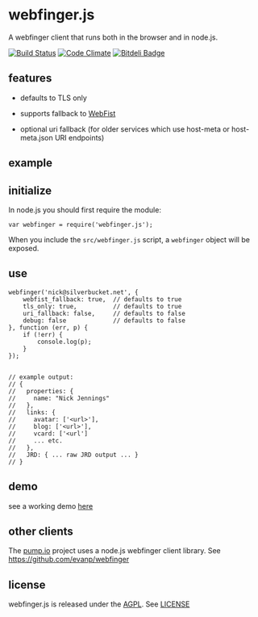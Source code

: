 webfinger.js
============

A webfinger client that runs both in the browser and in node.js.

[![Build Status](https://secure.travis-ci.org/silverbucket/webfinger.js.png)](http://travis-ci.org/silverbucket/webfinger.js)
[![Code Climate](https://codeclimate.com/github/silverbucket/webfinger.js.png)](https://codeclimate.com/github/silverbucket/webfinger.js)
[![Bitdeli Badge](https://d2weczhvl823v0.cloudfront.net/silverbucket/webfinger.js/trend.png)](https://bitdeli.com/free "Bitdeli Badge")

features
--------

* defaults to TLS only

* supports fallback to [WebFist](http://webfist.org)

* optional uri fallback (for older services which use host-meta or host-meta.json URI endpoints)

example
-------

## initialize

In node.js you should first require the module:

	var webfinger = require('webfinger.js');

When you include the `src/webfinger.js` script, a `webfinger` object will be exposed.

## use

	webfinger('nick@silverbucket.net', {
		webfist_fallback: true,  // defaults to true
		tls_only: true,          // defaults to true
		uri_fallback: false,     // defaults to false
		debug: false             // defaults to false
	}, function (err, p) {
		if (!err) {
			console.log(p);
		}
	});


	// example output:
	// {
	//   properties: {
	//     name: "Nick Jennings"
	//   },
	//   links: {
	//     avatar: ['<url>'],
	//     blog: ['<url>'],
	//     vcard: ['<url']
	//     ... etc.
	//   },
	//   JRD: { ... raw JRD output ... }
	// }


demo
----
see a working demo [here](http://silverbucket.github.com/webfinger.js/demo/)

other clients
-------------

The [pump.io](https://github.com/e14n/pump.io) project uses a node.js webfinger client library. See https://github.com/evanp/webfinger

license
-------
webfinger.js is released under the [AGPL](http://www.gnu.org/licenses/agpl.html). See [LICENSE](LICENSE)
